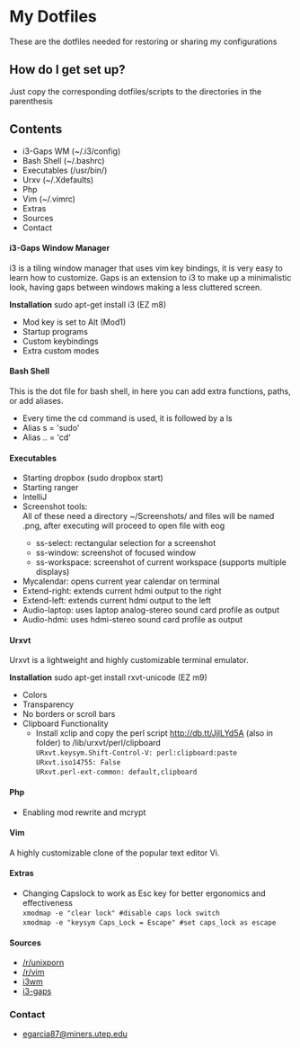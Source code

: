 # My Dotfiles #

These are the dotfiles needed for restoring or sharing my configurations

## How do I get set up? ##

Just copy the corresponding dotfiles/scripts to the directories in the parenthesis 

## Contents ##

* i3-Gaps WM (~/.i3/config)
* Bash Shell (~/.bashrc)
* Executables (/usr/bin/)
* Urxv (~/.Xdefaults)
* Php 
* Vim (~/.vimrc)
* Extras
* Sources
* Contact

#### i3-Gaps Window Manager ####
i3 is a tiling window manager that uses vim key bindings, it is very easy to learn how to customize. Gaps is an extension to i3 to make up a minimalistic look, having gaps between windows making a less cluttered screen.

**Installation** sudo apt-get install i3 (EZ m8)

* Mod key is set to Alt (Mod1)
* Startup programs
* Custom keybindings
* Extra custom modes

#### Bash Shell ####

This is the dot file for bash shell, in here you can add extra functions, paths, or add aliases.

* Every time the cd command is used, it is followed by a ls
* Alias s = 'sudo' 
* Alias .. = 'cd' 

#### Executables ####

* Starting dropbox (sudo dropbox start)
* Starting ranger 
* IntelliJ
* Screenshot tools:  
All of these need a directory ~/Screenshots/ and files will be named <scriptName>.png, after executing will proceed to open file with eog
    * ss-select: rectangular selection for a screenshot
    * ss-window: screenshot of focused window
    * ss-workspace: screenshot of current workspace (supports multiple displays)
* Mycalendar: opens current year calendar on terminal
* Extend-right: extends current hdmi output to the right
* Extend-left: extends current hdmi output to the left
* Audio-laptop: uses laptop analog-stereo sound card profile as output
* Audio-hdmi: uses hdmi-stereo sound card profile as output

#### Urxvt ####

Urxvt is a lightweight and highly customizable terminal emulator. 

**Installation** sudo apt-get install rxvt-unicode (EZ m9)

* Colors
* Transparency
* No borders or scroll bars
* Clipboard Functionality
    * Install xclip and copy the perl script http://db.tt/JjlLYd5A (also in folder) to /lib/urxvt/perl/clipboard  
    `URxvt.keysym.Shift-Control-V: perl:clipboard:paste`  
    `URxvt.iso14755: False`  
    `URxvt.perl-ext-common: default,clipboard`  

#### Php ####

* Enabling mod rewrite and mcrypt

#### Vim ####

A highly customizable clone of the popular text editor Vi.

#### Extras ####

* Changing Capslock to work as Esc key for better ergonomics and effectiveness  
    `xmodmap -e "clear lock" #disable caps lock switch`  
    `xmodmap -e "keysym Caps_Lock = Escape" #set caps_lock as escape`

#### Sources ####

* [/r/unixporn](https://www.reddit.com/r/unixporn)
* [/r/vim](https://www.reddit.com/r/vim)
* [i3wm](https://i3wm.org/)
* [i3-gaps](https://github.com/Airblader/i3)

### Contact ###

* egarcia87@miners.utep.edu